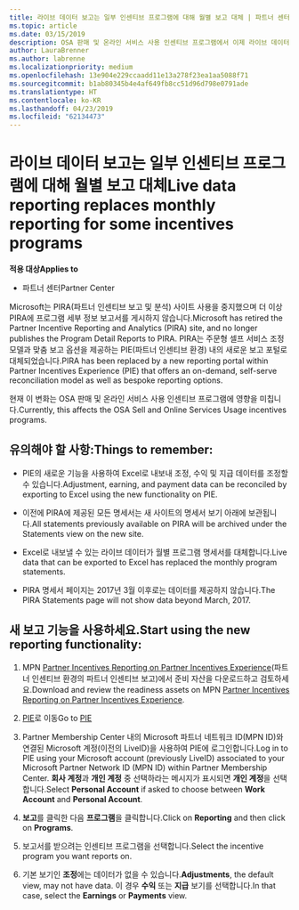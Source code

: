 ```yaml
---
title: 라이브 데이터 보고는 일부 인센티브 프로그램에 대해 월별 보고 대체 | 파트너 센터
ms.topic: article
ms.date: 03/15/2019
description: OSA 판매 및 온라인 서비스 사용 인센티브 프로그램에서 이제 라이브 데이터 보고를 받을 수 있습니다.
author: LauraBrenner
ms.author: labrenne
ms.localizationpriority: medium
ms.openlocfilehash: 13e904e229ccaadd11e13a278f23ea1aa5088f71
ms.sourcegitcommit: b1ab80345b4e4af649fb8cc51d96d798e0791ade
ms.translationtype: HT
ms.contentlocale: ko-KR
ms.lasthandoff: 04/23/2019
ms.locfileid: "62134473"
---
```

# <a name="live-data-reporting-replaces-monthly-reporting-for-some-incentives-programs"></a><span data-ttu-id="b1a79-103">라이브 데이터 보고는 일부 인센티브 프로그램에 대해 월별 보고 대체</span><span class="sxs-lookup"><span data-stu-id="b1a79-103">Live data reporting replaces monthly reporting for some incentives programs</span></span>

<span data-ttu-id="b1a79-104">**적용 대상**</span><span class="sxs-lookup"><span data-stu-id="b1a79-104">**Applies to**</span></span>

-  <span data-ttu-id="b1a79-105">파트너 센터</span><span class="sxs-lookup"><span data-stu-id="b1a79-105">Partner Center</span></span>

<span data-ttu-id="b1a79-106">Microsoft는 PIRA(파트너 인센티브 보고 및 분석) 사이트 사용을 중지했으며 더 이상 PIRA에 프로그램 세부 정보 보고서를 게시하지 않습니다.</span><span class="sxs-lookup"><span data-stu-id="b1a79-106">Microsoft has retired the Partner Incentive Reporting and Analytics (PIRA) site, and no longer publishes the Program Detail Reports to PIRA.</span></span> <span data-ttu-id="b1a79-107">PIRA는 주문형 셀프 서비스 조정 모델과 맞춤 보고 옵션을 제공하는 PIE(파트너 인센티브 환경) 내의 새로운 보고 포털로 대체되었습니다.</span><span class="sxs-lookup"><span data-stu-id="b1a79-107">PIRA has been replaced by a new reporting portal within Partner Incentives Experience (PIE) that offers an on-demand, self-serve reconciliation model as well as bespoke reporting options.</span></span> 

<span data-ttu-id="b1a79-108">현재 이 변화는 OSA 판매 및 온라인 서비스 사용 인센티브 프로그램에 영향을 미칩니다.</span><span class="sxs-lookup"><span data-stu-id="b1a79-108">Currently, this affects the OSA Sell and Online Services Usage incentives programs.</span></span>

## <a name="things-to-remember"></a><span data-ttu-id="b1a79-109">유의해야 할 사항:</span><span class="sxs-lookup"><span data-stu-id="b1a79-109">Things to remember:</span></span> 

- <span data-ttu-id="b1a79-110">PIE의 새로운 기능을 사용하여 Excel로 내보내 조정, 수익 및 지급 데이터를 조정할 수 있습니다.</span><span class="sxs-lookup"><span data-stu-id="b1a79-110">Adjustment, earning, and payment data can be reconciled by exporting to Excel using the new functionality on PIE.</span></span>

- <span data-ttu-id="b1a79-111">이전에 PIRA에 제공된 모든 명세서는 새 사이트의 명세서 보기 아래에 보관됩니다.</span><span class="sxs-lookup"><span data-stu-id="b1a79-111">All statements previously available on PIRA will be archived under the Statements view on the new site.</span></span> 

- <span data-ttu-id="b1a79-112">Excel로 내보낼 수 있는 라이브 데이터가 월별 프로그램 명세서를 대체합니다.</span><span class="sxs-lookup"><span data-stu-id="b1a79-112">Live data that can be exported to Excel has replaced the monthly program statements.</span></span>

- <span data-ttu-id="b1a79-113">PIRA 명세서 페이지는 2017년 3월 이후로는 데이터를 제공하지 않습니다.</span><span class="sxs-lookup"><span data-stu-id="b1a79-113">The PIRA Statements page will not show data beyond March, 2017.</span></span>
 
## <a name="start-using-the-new-reporting-functionality"></a><span data-ttu-id="b1a79-114">새 보고 기능을 사용하세요.</span><span class="sxs-lookup"><span data-stu-id="b1a79-114">Start using the new reporting functionality:</span></span> 

1. <span data-ttu-id="b1a79-115">MPN [Partner Incentives Reporting on Partner Incentives Experience](https://aka.ms/osareadiness )(파트너 인센티브 환경의 파트너 인센티브 보고)에서 준비 자산을 다운로드하고 검토하세요.</span><span class="sxs-lookup"><span data-stu-id="b1a79-115">Download and review the readiness assets on MPN [Partner Incentives Reporting on Partner Incentives Experience](https://aka.ms/osareadiness ).</span></span>

2. <span data-ttu-id="b1a79-116">[PIE](https://partnerincentives.microsoft.com/)로 이동</span><span class="sxs-lookup"><span data-stu-id="b1a79-116">Go to [PIE](https://partnerincentives.microsoft.com/)</span></span>

3. <span data-ttu-id="b1a79-117">Partner Membership Center 내의 Microsoft 파트너 네트워크 ID(MPN ID)와 연결된 Microsoft 계정(이전의 LiveID)을 사용하여 PIE에 로그인합니다.</span><span class="sxs-lookup"><span data-stu-id="b1a79-117">Log in to PIE using your Microsoft account (previously LiveID) associated to your Microsoft Partner Network ID (MPN ID) within Partner Membership Center.</span></span> <span data-ttu-id="b1a79-118">**회사 계정**과 **개인 계정** 중 선택하라는 메시지가 표시되면 **개인 계정**을 선택합니다.</span><span class="sxs-lookup"><span data-stu-id="b1a79-118">Select **Personal Account** if asked to choose between **Work Account** and **Personal Account**.</span></span>

4. <span data-ttu-id="b1a79-119">**보고**를 클릭한 다음 **프로그램**을 클릭합니다.</span><span class="sxs-lookup"><span data-stu-id="b1a79-119">Click on **Reporting** and then click on **Programs**.</span></span> 

5. <span data-ttu-id="b1a79-120">보고서를 받으려는 인센티브 프로그램을 선택합니다.</span><span class="sxs-lookup"><span data-stu-id="b1a79-120">Select the incentive program you want reports on.</span></span> 

6. <span data-ttu-id="b1a79-121">기본 보기인 **조정**에는 데이터가 없을 수 있습니다.</span><span class="sxs-lookup"><span data-stu-id="b1a79-121">**Adjustments**, the default view, may not have data.</span></span>  <span data-ttu-id="b1a79-122">이 경우 **수익** 또는 **지급** 보기를 선택합니다.</span><span class="sxs-lookup"><span data-stu-id="b1a79-122">In that case, select the **Earnings** or **Payments** view.</span></span>


 

 



